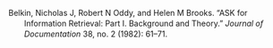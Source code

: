 <div class="csl-bib-body"
style="line-height: 1.35; padding-left: 2em; text-indent:-2em;">

Belkin, Nicholas J, Robert N Oddy, and Helen M Brooks. “ASK for
Information Retrieval: Part I. Background and Theory.” *Journal of
Documentation* 38, no. 2 (1982): 61–71.

</div>
